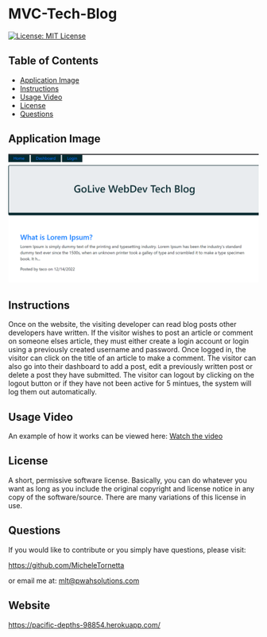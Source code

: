 # MVC-Tech-Blog

[![License: MIT License](https://img.shields.io/badge/License-MIT-yellow.svg)](https://opensource.org/licenses/MIT)

## Table of Contents 
- [Application Image](#application-image)
- [Instructions](#instructions--usage)
- [Usage Video](#usage-video)
- [License](#license)
- [Questions](#questions)

## Application Image 
![Application Image](./public/assets/images/homepage.png)

## Instructions
Once on the website, the visiting developer can read blog posts other developers have written.  If the visitor wishes to post an article or comment on someone elses article, they must either create a login account or login using a previously created username and password.  Once logged in, the visitor can click on the title of an article to make a comment.  The visitor can also go into their dashboard to add a post, edit a previously written post or delete a post they have submitted.  The visitor can logout by clicking on the logout button or if they have not been active for 5 mintues, the system will log them out automatically.

## Usage Video
An example of how it works can be viewed here: 
[Watch the video](.assets/images/techblogvideo.gif)

## License 
A short, permissive software license. Basically, you can do whatever you want as long as you include the original copyright and license notice in any copy of the software/source.  There are many variations of this license in use.

## Questions
If you would like to contribute or you simply have questions, please visit: 

https://github.com/MicheleTornetta

or email me at:
mlt@pwahsolutions.com

## Website
https://pacific-depths-98854.herokuapp.com/
